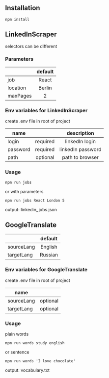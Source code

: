 ## Installation

```shell
npm install
```

## LinkedInScraper

selectors can be different

### Parameters

|          | default |
| -------- | :-----: |
| job      |  React  |
| location | Berlin  |
| maxPages |    2    |

### Env variables for LinkedInScraper

create .env file in root of project

| name     |          |    description    |
| -------- | :------: | :---------------: |
| login    | required |  linkedIn login   |
| password | required | linkedIn password |
| path     | optional |  path to browser  |

### Usage

```shell
npm run jobs
```

or with parameters

```shell
npm run jobs React London 5
```

output: linkedin_jobs.json

## GoogleTranslate

|            | default |
| ---------- | :-----: |
| sourceLang | English |
| targetLang | Russian |

### Env variables for GoogleTranslate

create .env file in root of project

| name       |          |
| ---------- | :------: |
| sourceLang | optional |
| targetLang | optional |

### Usage

plain words

```shell
npm run words study english
```

or sentence

```shell
npm run words 'I love chocolate'
```

output: vocabulary.txt
